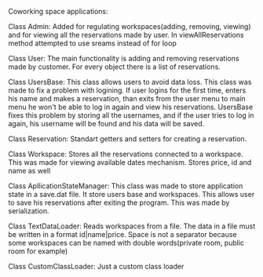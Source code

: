 Coworking space applications:

Class Admin:
Added for regulating workspaces(adding, removing, viewing) and for viewing all the reservations made by user. In viewAllReservations method attempted to use sreams instead of for loop

Class User:
The main functionality is adding and removing reservations made by customer. For every object there is a list of reservations. 

Class UsersBase:
This class allows users to avoid data loss. This class was made to fix a problem with logining. If user logins for the first time, enters his name and makes a reservation, than exits from the user menu to main menu
he won't be able to log in again and view his reservations. UsersBase fixes this problem by storing all the usernames, and if the user tries to log in again, his username will be found and his data will be saved.

Class Reservation:
Standart getters and setters for creating a reservation.

Class Workspace:
Stores all the reservations connected to a workspace. This was made for viewing available dates mechanism. Stores price, id and name as well

Class ApllicationStateManager:
This class was made to store application state in a save.dat file. It store users base and workspaces. This allows user to save his reservations after exiting the program. This was made by serialization.

Class TextDataLoader:
Reads workspaces from a file. The data in a file must be written in a format id|name|price. Space is not a separator because some workspaces can be named with double words(private room, public room for example)

Class CustomClassLoader:
Just a custom class loader

